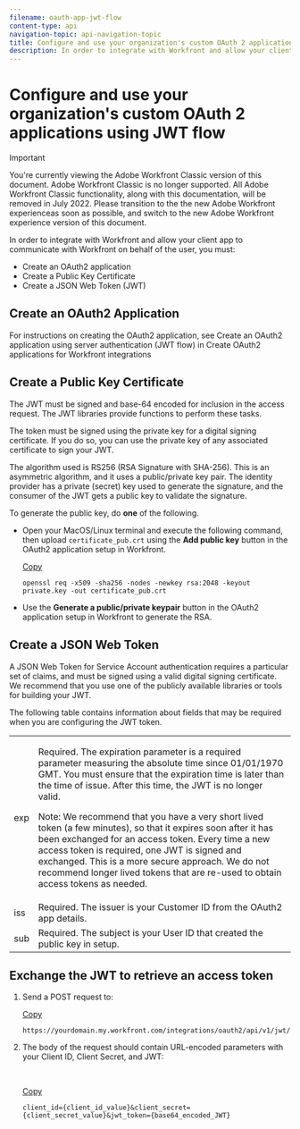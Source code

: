 ```yaml
---
filename: oauth-app-jwt-flow
content-type: api
navigation-topic: api-navigation-topic
title: Configure and use your organization's custom OAuth 2 applications using JWT flow
description: In order to integrate with Workfront and allow your client app to communicate with Workfront on behalf of the user, you must:
---
```


# Configure and use your organization's custom OAuth 2 applications using JWT flow

>[!IMPORTANT]
>
>You're currently viewing the Adobe Workfront Classic version of this document. Adobe Workfront Classic is no longer supported. All Adobe Workfront Classic functionality, along with this documentation, will be removed in July 2022. Please transition to the the new Adobe Workfront experienceas soon as possible, and switch to the new Adobe Workfront experience version of this document.

In order to integrate with Workfront and allow your client app to communicate with Workfront on behalf of the user, you must:

* Create an OAuth2 application
* Create a Public Key Certificate
* Create a JSON Web Token (JWT)

## Create an OAuth2 Application

For instructions on creating the OAuth2 application, see Create an OAuth2 application using server authentication (JWT flow) in Create OAuth2 applications for Workfront integrations

##  Create a Public Key Certificate

The JWT must be signed and base-64 encoded for inclusion in the access request. The JWT libraries provide functions to perform these tasks.

The token must be signed using the private key for a digital signing certificate. If you do so, you can use the private key of any associated certificate to sign your JWT.

The algorithm used is RS256&nbsp;(RSA Signature with SHA-256). This is an asymmetric algorithm, and it uses a public/private key pair. The identity provider has a private (secret) key used to generate the signature, and the consumer of the JWT gets a public key to validate the signature.

To generate the public key, do **one** of the following.

* Open your MacOS/Linux terminal and execute the following command, then upload `certificate_pub.crt` using the **Add public key** button in the OAuth2 application setup in Workfront.

  [Copy](javascript:void(0);) 
  <pre><code>openssl req -x509 -sha256 -nodes -newkey rsa:2048 -keyout private.key -out certificate_pub.crt</code></pre>

* Use the **Generate a public/private keypair** button in the OAuth2 application setup in Workfront to generate the RSA.

## Create a JSON Web Token

A JSON Web Token for Service Account authentication requires a particular set of claims, and must be signed using a valid digital signing certificate. We recommend that you use one of the publicly available libraries or tools for building your JWT.

The following table contains information about fields that may be required when you are configuring the JWT token.

<table cellspacing="0"> 
 <col> 
 <col> 
 <tbody> 
  <tr> 
   <td role="rowheader">exp</td> 
   <td> <p>Required. The expiration parameter is a required parameter measuring the absolute time since 01/01/1970 GMT. You must ensure that the expiration time is later than the time of issue. After this time, the JWT is no longer valid.&nbsp;</p> <p>Note: We recommend that you have a very short lived token (a few minutes), so that it expires soon after it has been exchanged for an access token. Every time a new access token is required, one JWT is signed and exchanged. This is a more secure approach. We do not recommend longer lived tokens that are re-used to obtain access tokens as needed.</p> </td> 
  </tr> 
  <tr> 
   <td role="rowheader">iss</td> 
   <td>Required. The issuer is your&nbsp;Customer ID&nbsp;from the OAuth2 app details.</td> 
  </tr> 
  <tr> 
   <td role="rowheader">sub</td> 
   <td>Required. The subject is your&nbsp;User ID&nbsp;that created the public key in setup.</td> 
  </tr> 
 </tbody> 
</table>

## Exchange the JWT to retrieve an access token

1. Send a POST request to:

   [Copy](javascript:void(0);) 
   <pre><code>https://yourdomain.my.workfront.com/integrations/oauth2/api/v1/jwt/exchange</code></pre>

1. The body of the request should contain URL-encoded parameters with your Client ID, Client Secret, and JWT:

   &nbsp;

   [Copy](javascript:void(0);) 
   <pre><code>client_id={client_id_value}&client_secret={client_secret_value}&jwt_token={base64_encoded_JWT}</code></pre>

&nbsp;
